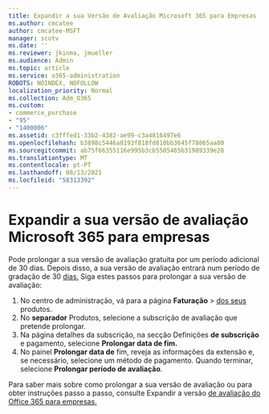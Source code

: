 ```yaml
---
title: Expandir a sua Versão de Avaliação Microsoft 365 para Empresas
ms.author: cmcatee
author: cmcatee-MSFT
manager: scotv
ms.date: ''
ms.reviewer: jkinma, jmueller
ms.audience: Admin
ms.topic: article
ms.service: o365-administration
ROBOTS: NOINDEX, NOFOLLOW
localization_priority: Normal
ms.collection: Adm_O365
ms.custom:
- commerce_purchase
- "95"
- "1400006"
ms.assetid: c3fffed1-33b2-4382-ae99-c3a4816497e6
ms.openlocfilehash: b3898c5446a8193f818fd810bb3645f78865aa80
ms.sourcegitcommit: ab75f66355116e995b3cb5505465b31989339e28
ms.translationtype: MT
ms.contentlocale: pt-PT
ms.lasthandoff: 08/13/2021
ms.locfileid: "58313392"
---
```

# <a name="extend-your-trial-for-microsoft-365-for-business"></a>Expandir a sua versão de avaliação Microsoft 365 para empresas

Pode prolongar a sua versão de avaliação gratuita por um período adicional de 30 dias. Depois disso, a sua versão de avaliação entrará num período de gradação de 30 [dias.](https://docs.microsoft.com/alchemyinsights/grace-period-for-microsoft-365-free-trial) Siga estes passos para prolongar a sua versão de avaliação:
  
1. No centro de administração, vá para a página **Faturação** \> [dos seus](https://go.microsoft.com/fwlink/p/?linkid=842054) produtos.
2. No **separador** Produtos, selecione a subscrição de avaliação que pretende prolongar.
3. Na página detalhes da subscrição, na secção Definições **de subscrição** e pagamento, selecione **Prolongar data de fim.**
4. No painel **Prolongar data de** fim, reveja as informações da extensão e, se necessário, selecione um método de pagamento. Quando terminar, selecione **Prolongar período de avaliação**.

Para saber mais sobre como prolongar a sua versão de avaliação ou para obter instruções passo a passo, consulte Expandir a versão [de avaliação do Office 365 para empresas.](https://docs.microsoft.com/microsoft-365/commerce/extend-your-trial)